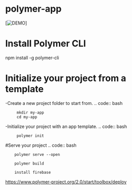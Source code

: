 # polymer-app
[![DEMO](https://titan-4ae3c.firebaseapp.com/)]
# Install Polymer CLI
npm install -g polymer-cli
# Initialize your project from a template
-Create a new project folder to start from.
.. code:: bash

		 mkdir my-app
		 cd my-app

-Initialize your project with an app template.
.. code:: bash

		 polymer init

 #Serve your project
.. code:: bash

		polymer serve --open

		polymer build

		install firebase
https://www.polymer-project.org/2.0/start/toolbox/deploy